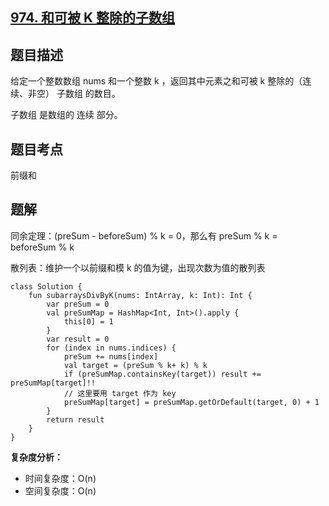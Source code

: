 ## [974. 和可被 K 整除的子数组](https://leetcode.cn/problems/subarray-sums-divisible-by-k/)

## 题目描述

给定一个整数数组 nums 和一个整数 k ，返回其中元素之和可被 k 整除的（连续、非空） 子数组 的数目。

子数组 是数组的 连续 部分。

## 题目考点

前缀和

## 题解
 
同余定理：(preSum - beforeSum) % k = 0，那么有 preSum % k = beforeSum % k

散列表：维护一个以前缀和模 k 的值为键，出现次数为值的散列表

```
class Solution {
    fun subarraysDivByK(nums: IntArray, k: Int): Int {
        var preSum = 0
        val preSumMap = HashMap<Int, Int>().apply {
            this[0] = 1
        }
        var result = 0
        for (index in nums.indices) {
            preSum += nums[index]
            val target = (preSum % k+ k) % k
            if (preSumMap.containsKey(target)) result += preSumMap[target]!!
            // 这里要用 target 作为 key
            preSumMap[target] = preSumMap.getOrDefault(target, 0) + 1
        }
        return result
    }
}
```

**复杂度分析：**

- 时间复杂度：O(n)
- 空间复杂度：O(n) 
